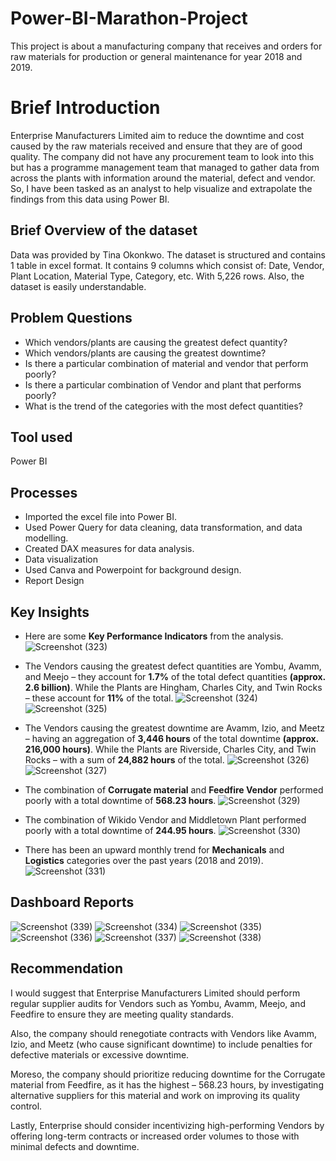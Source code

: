 # Power-BI-Marathon-Project
This project is about a manufacturing company that receives and orders for raw materials for production or general maintenance for year 2018 and 2019.
# Brief Introduction
Enterprise Manufacturers Limited aim to reduce the downtime and cost caused by the raw materials received and ensure that they are of good quality. The company did not have any procurement team to look into this but has a programme management team that managed to gather data from across the plants with information around the material, defect and vendor. So, I have been tasked as an analyst to help visualize and extrapolate the findings from this data using Power BI. 
## Brief Overview of the dataset
Data was provided by Tina Okonkwo. The dataset is structured and contains 1 table in excel format. It contains 9 columns which consist of: Date, Vendor, Plant Location, Material Type, Category, etc. With 5,226 rows. Also, the dataset is easily understandable. 
## Problem Questions
*  Which vendors/plants are causing the greatest defect quantity? 
*  Which vendors/plants are causing the greatest downtime?
*  Is there a particular combination of material and vendor that perform poorly?
*  Is there a particular combination of Vendor and plant that performs poorly?
*  What is the trend of the categories with the most defect quantities?
## Tool used
Power BI
## Processes
*  Imported the excel file into Power BI.
*  Used Power Query for data cleaning, data transformation, and data modelling.
*  Created DAX measures for data analysis.
*  Data visualization
*  Used Canva and Powerpoint for background design.
*  Report Design

## Key Insights
*  Here are some **Key Performance Indicators** from the analysis.
![Screenshot (323)](https://github.com/user-attachments/assets/f75bb378-b881-49d3-9944-c009bc03b8b3)

*  The Vendors causing the greatest defect quantities are Yombu, Avamm, and Meejo – they account for **1.7%** of the total defect quantities **(approx. 2.6 billion)**. While the Plants are Hingham, Charles City, and Twin Rocks – these account for **11%** of the total. 
![Screenshot (324)](https://github.com/user-attachments/assets/b937a42b-fa86-4b22-92cf-d85db825a2ea)
![Screenshot (325)](https://github.com/user-attachments/assets/5441d846-ee6e-4e83-8b36-556a9875aa8d)

*  The Vendors causing the greatest downtime are Avamm, Izio, and Meetz – having an aggregation of **3,446 hours** of the total downtime **(approx. 216,000 hours)**. While the Plants are Riverside, Charles City, and Twin Rocks – with a sum of **24,882 hours** of the total.
![Screenshot (326)](https://github.com/user-attachments/assets/307a60c1-ec69-43f7-a69a-14849e385da7)
![Screenshot (327)](https://github.com/user-attachments/assets/2c7d67c5-e30f-49c4-8317-e2cb4855207b)

*  The combination of **Corrugate material** and **Feedfire Vendor** performed poorly with a total downtime of **568.23 hours**.
![Screenshot (329)](https://github.com/user-attachments/assets/980ca59e-dbc9-4cdb-9895-e8bf17a47785)

*  The combination of Wikido Vendor and Middletown Plant performed poorly with a total downtime of **244.95 hours**.
![Screenshot (330)](https://github.com/user-attachments/assets/a26bc5c9-d421-4cf0-9566-7782dddec62e)

*  There has been an upward monthly trend for **Mechanicals** and **Logistics** categories over the past years (2018 and 2019).
![Screenshot (331)](https://github.com/user-attachments/assets/1427113e-c5ac-42ae-9846-7ae6f57873ea)

## Dashboard Reports
![Screenshot (339)](https://github.com/user-attachments/assets/de7bbd75-dab8-4c57-9b65-24bbce737895)
![Screenshot (334)](https://github.com/user-attachments/assets/203fb527-3acf-4ea0-ab54-e7ae6a2c74bc)
![Screenshot (335)](https://github.com/user-attachments/assets/0ba04076-949b-4b36-b005-f214ed72c1ee)
![Screenshot (336)](https://github.com/user-attachments/assets/9644d839-2617-43e2-a5d2-80f10ce2db7f)
![Screenshot (337)](https://github.com/user-attachments/assets/8a5f4bd5-f80b-4eba-bfc0-e25bb851df25)
![Screenshot (338)](https://github.com/user-attachments/assets/f5ccac07-96c2-47d2-9a48-406bcc3f590a)


## Recommendation
I would suggest that Enterprise Manufacturers Limited should perform regular supplier audits for Vendors such as Yombu, Avamm, Meejo, and Feedfire to ensure they are meeting quality standards. 

Also, the company should renegotiate contracts with Vendors like Avamm, Izio, and Meetz (who cause significant downtime) to include penalties for defective materials or excessive downtime.

Moreso, the company should prioritize reducing downtime for the Corrugate material from Feedfire, as it has the highest – 568.23 hours, by investigating alternative suppliers for this material and work on improving its quality control.

Lastly, Enterprise should consider incentivizing high-performing Vendors by offering long-term contracts or increased order volumes to those with minimal defects and downtime.






 




 












